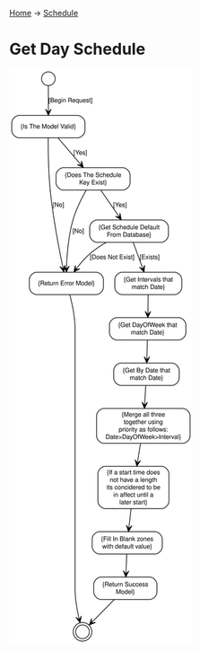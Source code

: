 [Home](../index.md) -> [Schedule](index.md)
# Get Day Schedule
![Get Day Schedule](GetDaySchedule.svg)